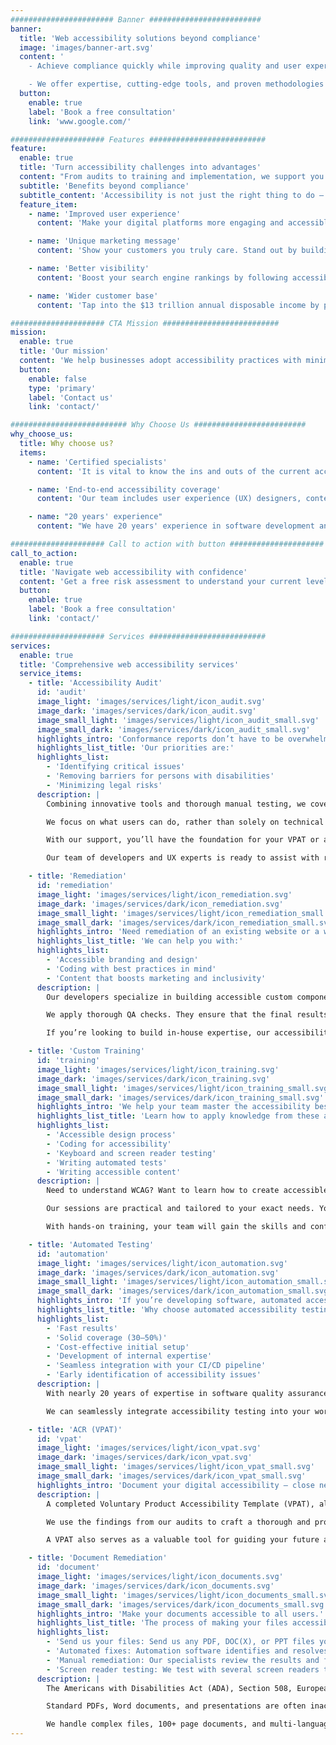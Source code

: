 ```yaml
---
####################### Banner #########################
banner:
  title: 'Web accessibility solutions beyond compliance'
  image: 'images/banner-art.svg'
  content: '
    - Achieve compliance quickly while improving quality and user experience

    - We offer expertise, cutting-edge tools, and proven methodologies — no shortcuts.'
  button:
    enable: true
    label: 'Book a free consultation'
    link: 'www.google.com/'

##################### Features ##########################
feature:
  enable: true
  title: 'Turn accessibility challenges into advantages'
  content: "From audits to training and implementation, we support you on your way to an inclusive digital presence. With our framework, you don't just mitigate legal risks. We help you apply strategies to get the most out of ongoing compliance."
  subtitle: 'Benefits beyond compliance'
  subtitle_content: 'Accessibility is not just the right thing to do — it’s the smart thing to do.'
  feature_item:
    - name: 'Improved user experience'
      content: 'Make your digital platforms more engaging and accessible to all users.'

    - name: 'Unique marketing message'
      content: 'Show your customers you truly care. Stand out by building an inclusive brand.'

    - name: 'Better visibility'
      content: 'Boost your search engine rankings by following accessibility best practices.'

    - name: 'Wider customer base'
      content: 'Tap into the $13 trillion annual disposable income by persons with disabilities.'

##################### CTA Mission ##########################
mission:
  enable: true
  title: 'Our mission'
  content: 'We help businesses adopt accessibility practices with minimal effort and cost. Our multidisciplinary approach and innovation ensure the best value for users and organizations.'
  button:
    enable: false
    type: 'primary'
    label: 'Contact us'
    link: 'contact/'

########################## Why Choose Us #########################
why_choose_us:
  title: Why choose us?
  items:
    - name: 'Certified specialists'
      content: 'It is vital to know the ins and outs of the current accessibility laws and standards. Our IAAP-certified specialists created our unique methods. They are hands-on, overseeing and consulting on every aspect of the project.'

    - name: 'End-to-end accessibility coverage'
      content: 'Our team includes user experience (UX) designers, content writers, developers, automation engineers, and manual testers. They are all trained and experienced in web accessibility. This is why our audit method provides 100% coverage.'

    - name: "20 years' experience"
      content: "We have 20 years' experience in software development and quality assurance (QA). This enables us to go beyond compliance. Our QA-driven processes ensure accessibility aligns with usability and performance."

##################### Call to action with button #####################
call_to_action:
  enable: true
  title: 'Navigate web accessibility with confidence'
  content: 'Get a free risk assessment to understand your current level of compliance. Our experts are happy to consult on the best approach for your specific needs.'
  button:
    enable: true
    label: 'Book a free consultation'
    link: 'contact/'

##################### Services ##########################
services:
  enable: true
  title: 'Comprehensive web accessibility services'
  service_items:
    - title: 'Accessibility Audit'
      id: 'audit'
      image_light: 'images/services/light/icon_audit.svg'
      image_dark: 'images/services/dark/icon_audit.svg'
      image_small_light: 'images/services/light/icon_audit_small.svg'
      image_small_dark: 'images/services/dark/icon_audit_small.svg'
      highlights_intro: 'Conformance reports don’t have to be overwhelming — we simplify accessibility for you.'
      highlights_list_title: 'Our priorities are:'
      highlights_list:
        - 'Identifying critical issues'
        - 'Removing barriers for persons with disabilities'
        - 'Minimizing legal risks'
      description: |
        Combining innovative tools and thorough manual testing, we cover all accessibility issues for websites, applications, and documents.

        We focus on what users can do, rather than solely on technical requirements. This is crucial for setting priorities and guiding accessibility remediation.

        With our support, you’ll have the foundation for your VPAT or accessibility statement in no time.

        Our team of developers and UX experts is ready to assist with remediation. With our help, you will achieve full WCAG 2.2 conformance with ease.

    - title: 'Remediation'
      id: 'remediation'
      image_light: 'images/services/light/icon_remediation.svg'
      image_dark: 'images/services/dark/icon_remediation.svg'
      image_small_light: 'images/services/light/icon_remediation_small.svg'
      image_small_dark: 'images/services/dark/icon_remediation_small.svg'
      highlights_intro: 'Need remediation of an existing website or a web application? Maybe you want a rebranded new one? Our diverse team will get you there fast.'
      highlights_list_title: 'We can help you with:'
      highlights_list:
        - 'Accessible branding and design'
        - 'Coding with best practices in mind'
        - 'Content that boosts marketing and inclusivity'
      description: |
        Our developers specialize in building accessible custom components and design systems. They know best practices and guidelines inside out. The fast track to compliance is to let them fix technical issues. At the same time, certified UX specialists will guide content and design changes.

        We apply thorough QA checks. They ensure that the final results are tested both for accessibility and functionality.

        If you’re looking to build in-house expertise, our accessibility champions can collaborate with your team. We also provide custom training programs.

    - title: 'Custom Training'
      id: 'training'
      image_light: 'images/services/light/icon_training.svg'
      image_dark: 'images/services/dark/icon_training.svg'
      image_small_light: 'images/services/light/icon_training_small.svg'
      image_small_dark: 'images/services/dark/icon_training_small.svg'
      highlights_intro: 'We help your team master the accessibility best practices they need to become self-sufficient.'
      highlights_list_title: 'Learn how to apply knowledge from these areas:'
      highlights_list:
        - 'Accessible design process'
        - 'Coding for accessibility'
        - 'Keyboard and screen reader testing'
        - 'Writing automated tests'
        - 'Writing accessible content'
      description: |
        Need to understand WCAG? Want to learn how to create accessible documents? We’ve got you covered.

        Our sessions are practical and tailored to your exact needs. Your team will work directly on the examples and issues they encounter in their daily tasks. They’ll also leave with an actionable plan to integrate accessibility into existing workflows.

        With hands-on training, your team will gain the skills and confidence to build inclusive digital experiences in no time.

    - title: 'Automated Testing'
      id: 'automation'
      image_light: 'images/services/light/icon_automation.svg'
      image_dark: 'images/services/dark/icon_automation.svg'
      image_small_light: 'images/services/light/icon_automation_small.svg'
      image_small_dark: 'images/services/dark/icon_automation_small.svg'
      highlights_intro: 'If you’re developing software, automated accessibility testing is an excellent starting point for achieving compliance.'
      highlights_list_title: 'Why choose automated accessibility testing?'
      highlights_list:
        - 'Fast results'
        - 'Solid coverage (30–50%)'
        - 'Cost-effective initial setup'
        - 'Development of internal expertise'
        - 'Seamless integration with your CI/CD pipeline'
        - 'Early identification of accessibility issues'
      description: |
        With nearly 20 years of expertise in software quality assurance, we can help you set up the best tools and start using them effectively.

        We can seamlessly integrate accessibility testing into your workflow, no matter your current development process or quality assurance setup.

    - title: 'ACR (VPAT)'
      id: 'vpat'
      image_light: 'images/services/light/icon_vpat.svg'
      image_dark: 'images/services/dark/icon_vpat.svg'
      image_small_light: 'images/services/light/icon_vpat_small.svg'
      image_small_dark: 'images/services/dark/icon_vpat_small.svg'
      highlights_intro: 'Document your digital accessibility — close new deals and keep current customers.'
      description: |
        A completed Voluntary Product Accessibility Template (VPAT), also known as an Accessibility Conformance Report (ACR), is mandatory when selling to most public entities in the United States. It is also becoming a standard requirement in global private-sector business-to-business (B2B) procurement processes.

        We use the findings from our audits to craft a thorough and professional ACR. This document helps you demonstrate your commitment to accessibility to clients, stakeholders, and regulatory bodies.

        A VPAT also serves as a valuable tool for guiding your future accessibility efforts by clearly identifying areas for improvement.

    - title: 'Document Remediation'
      id: 'document'
      image_light: 'images/services/light/icon_documents.svg'
      image_dark: 'images/services/dark/icon_documents.svg'
      image_small_light: 'images/services/light/icon_documents_small.svg'
      image_small_dark: 'images/services/dark/icon_documents_small.svg'
      highlights_intro: 'Make your documents accessible to all users.'
      highlights_list_title: 'The process of making your files accessible:'
      highlights_list:
        - 'Send us your files: Send us any PDF, DOC(X), or PPT files you want us to remediate.'
        - 'Automated fixes: Automation software identifies and resolves common issues.'
        - 'Manual remediation: Our specialists review the results and fix more complex issues.'
        - 'Screen reader testing: We test with several screen readers to ensure usability.'
      description: |
        The Americans with Disabilities Act (ADA), Section 508, European Accessibility Act (EAA), and other laws require all documents on websites to be accessible to users with diverse abilities.

        Standard PDFs, Word documents, and presentations are often inaccessible to users relying on assistive technologies like screen readers.

        We handle complex files, 100+ page documents, and multi-language content with ease.
---
```

